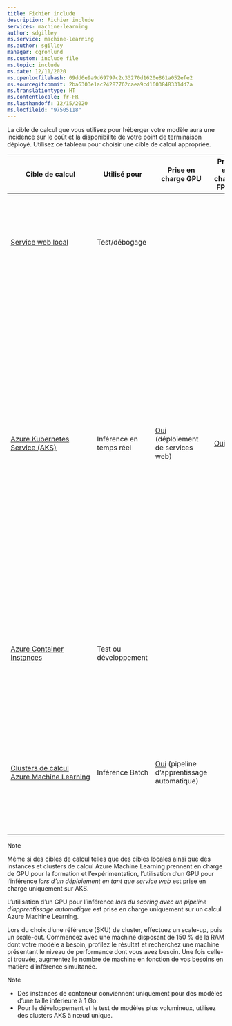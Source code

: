 ```yaml
---
title: Fichier include
description: Fichier include
services: machine-learning
author: sdgilley
ms.service: machine-learning
ms.author: sgilley
manager: cgronlund
ms.custom: include file
ms.topic: include
ms.date: 12/11/2020
ms.openlocfilehash: 09dd6e9a9d69797c2c33270d1620e861a052efe2
ms.sourcegitcommit: 2ba6303e1ac24287762caea9cd1603848331dd7a
ms.translationtype: HT
ms.contentlocale: fr-FR
ms.lasthandoff: 12/15/2020
ms.locfileid: "97505118"
---
```

La cible de calcul que vous utilisez pour héberger votre modèle aura une incidence sur le coût et la disponibilité de votre point de terminaison déployé. Utilisez ce tableau pour choisir une cible de calcul appropriée.

| Cible de calcul | Utilisé pour | Prise en charge GPU | Prise en charge FPGA | Description |
| ----- | ----- | ----- | ----- | ----- |
| [Service&nbsp;web&nbsp;local](../articles/machine-learning/how-to-deploy-local-container-notebook-vm.md) | Test/débogage | &nbsp; | &nbsp; | Pour les tests et la résolution des problèmes limités. L’accélération matérielle dépend de l’utilisation de bibliothèques dans le système local.
| [Azure Kubernetes Service (AKS)](../articles/machine-learning/how-to-deploy-azure-kubernetes-service.md) | Inférence en temps réel |  [Oui](../articles/machine-learning/how-to-deploy-inferencing-gpus.md) (déploiement de services web) | [Oui](../articles/machine-learning/how-to-deploy-fpga-web-service.md)   |Pour les déploiements de production à grande échelle. Fournit un temps de réponse et une mise à l’échelle automatique rapides du service déployé. La mise à l’échelle automatique du cluster n’est pas prise en charge via le Kit de développement logiciel (SDK) Azure Machine Learning. Pour modifier les nœuds du cluster AKS, utilisez l’interface utilisateur de votre cluster AKS dans le portail Azure. <br/><br/> Pris en charge dans le concepteur. |
| [Azure Container Instances](../articles/machine-learning/how-to-deploy-azure-container-instance.md) | Test ou développement | &nbsp;  | &nbsp; | Pour les charges de travail à faible échelle basées sur le processeur qui nécessitent moins de 48 Go de RAM. <br/><br/> Pris en charge dans le concepteur. |
| [Clusters de calcul Azure Machine Learning](../articles/machine-learning/tutorial-pipeline-batch-scoring-classification.md) | Inférence&nbsp;Batch | [Oui](../articles/machine-learning/tutorial-pipeline-batch-scoring-classification.md) (pipeline d’apprentissage automatique) | &nbsp;  | Exécutez le scoring par lots sur un calcul sans serveur. Prend en charge des machines virtuelles normales et basse priorité. Aucune prise en charge de l’inférence en temps réel.|

> [!NOTE]
> Même si des cibles de calcul telles que des cibles locales ainsi que des instances et clusters de calcul Azure Machine Learning prennent en charge de GPU pour la formation et l’expérimentation, l’utilisation d’un GPU pour l’inférence _lors d’un déploiement en tant que service web_ est prise en charge uniquement sur AKS.
>
> L’utilisation d’un GPU pour l’inférence _lors du scoring avec un pipeline d’apprentissage automatique_ est prise en charge uniquement sur un calcul Azure Machine Learning.
> 
> Lors du choix d’une référence (SKU) de cluster, effectuez un scale-up, puis un scale-out. Commencez avec une machine disposant de 150 % de la RAM dont votre modèle a besoin, profilez le résultat et recherchez une machine présentant le niveau de performance dont vous avez besoin. Une fois celle-ci trouvée, augmentez le nombre de machine en fonction de vos besoins en matière d’inférence simultanée.

> [!NOTE]
> * Des instances de conteneur conviennent uniquement pour des modèles d’une taille inférieure à 1 Go.
> * Pour le développement et le test de modèles plus volumineux, utilisez des clusters AKS à nœud unique.